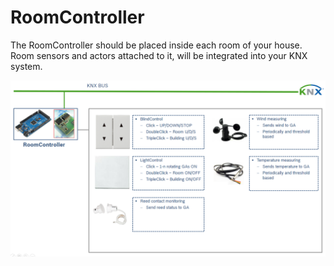 # RoomController

The RoomController should be placed inside each room of your house. Room sensors and actors attached to it, will be integrated into your KNX system.
 
![alt text](https://github.com/BerlinBerlin/KNX/blob/master/RoomController/RoomController.png "RoomController")


